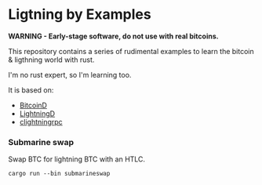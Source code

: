 Ligtning by Examples
===

**WARNING - Early-stage software, do not use with real bitcoins.**

This repository contains a series of rudimental examples to learn the bitcoin & ligthning world with rust.

I'm no rust expert, so I'm learning too.

It is based on:
  * [BitcoinD](https://github.com/rcasatta/bitcoind)
  * [LightningD](https://github.com/rcasatta/ligthningd)
  * [clightningrpc](https://github.com/laanwj/cln4rust)

### Submarine swap
Swap BTC for lightning BTC with an HTLC.
```
cargo run --bin submarineswap
```
